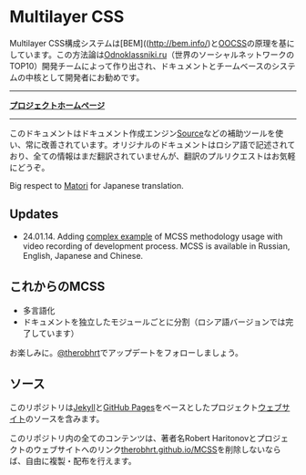 # Multilayer CSS

Multilayer CSS構成システムは[BEM]((http://bem.info/)と[OOCSS](http://oocss.org/)の原理を基にしています。この方法論は[Odnoklassniki.ru](http://corp.mail.ru/en/communications/odnoklassniki)（世界のソーシャルネットワークのTOP10）開発チームによって作り出され、ドキュメントとチームベースのシステムの中核として開発者にお勧めです。
___
**[プロジェクトホームページ](http://therobhrt.github.io/MCSS/ja/)**
___

このドキュメントはドキュメント作成エンジン[Source](http://sourcejs.com)などの補助ツールを使い、常に改善されています。オリジナルのドキュメントはロシア語で記述されており、全ての情報はまだ翻訳されていませんが、翻訳のプルリクエストはお気軽にどうぞ。

Big respect to [Matori](http://github.com/Matori) for Japanese translation.

## Updates
* 24.01.14. Adding [complex example](https://github.com/therobhrt/markup-process) of MCSS methodology usage with video recording of development process. MCSS is available in Russian, English, Japanese and Chinese.

## これからのMCSS
* 多言語化
* ドキュメントを独立したモジュールごとに分割（ロシア語バージョンでは完了しています）

お楽しみに。[@therobhrt](http://twitter.com/therobhrt)でアップデートをフォローしましょう。

## ソース

このリポジトリは[Jekyll](http://jekyllrb.com)と[GitHub Pages](http://pages.github.com/)をベースとしたプロジェクト[ウェブサイト](http://therobhrt.github.io/MCSS/ja/)のソースを含みます。

このリポジトリ内の全てのコンテンツは、著者名Robert Haritonovとプロジェクトのウェブサイトへのリンク[therobhrt.github.io/MCSS](http://therobhrt.github.io/MCSS)を削除しないならば、自由に複製・配布を行えます。
